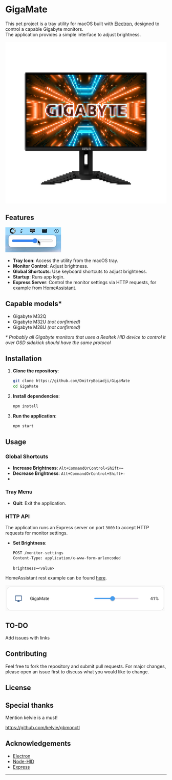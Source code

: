 # GigaMate

This pet project is a tray utility for macOS built with [Electron](https://www.electronjs.org/), designed to control a capable Gigabyte monitors.  
The application provides a simple interface to adjust brightness. 

![ProjectImage](images/readme_icon.png)

## Features

![Brightness](images/brightness.gif)

- **Tray Icon**: Access the utility from the macOS tray.
- **Monitor Control**: Adjust brightness.
- **Global Shortcuts**: Use keyboard shortcuts to adjust brightness.
- **Startup**: Runs app login.
- **Express Server**: Control the monitor settings via HTTP requests, for example from [HomeAssistant](https://www.home-assistant.io/).


## Capable models*

* Gigabyte M32Q
* Gigabyte M32U _(not confirmed)_
* Gigabyte M28U _(not confirmed)_

_* Probably all Gigabyte monitors that uses a Realtek HID device to control it over OSD sidekick should have the same protocol_

## Installation

1. **Clone the repository**:
    ```bash
    git clone https://github.com/DmitryBoiadji/GigaMate
    cd GigaMate
    ```

2. **Install dependencies**:
    ```bash
    npm install
    ```

3. **Run the application**:
    ```bash
    npm start
    ```

## Usage

### Global Shortcuts

- **Increase Brightness**: `Alt+CommandOrControl+Shift+=`
- **Decrease Brightness**: `Alt+CommandOrControl+Shift+-`
- 
### Tray Menu

- **Quit**: Exit the application.


### HTTP API

The application runs an Express server on port `3000` to accept HTTP requests for monitor settings.

- **Set Brightness**:
    ```http
    POST /monitor-settings
    Content-Type: application/x-www-form-urlencoded

    brightness=<value>
    ```
HomeAssistant rest example can be found [here](hass/rest.yaml).  

![Brightness](images/hass.png)


## TO-DO

Add issues with links


## Contributing

Feel free to fork the repository and submit pull requests. For major changes, please open an issue first to discuss what you would like to change.

## License


## Special thanks

Mention kelvie is a must!

https://github.com/kelvie/gbmonctl


## Acknowledgements

- [Electron](https://www.electronjs.org/)
- [Node-HID](https://github.com/node-hid/node-hid)
- [Express](https://expressjs.com/)

---

